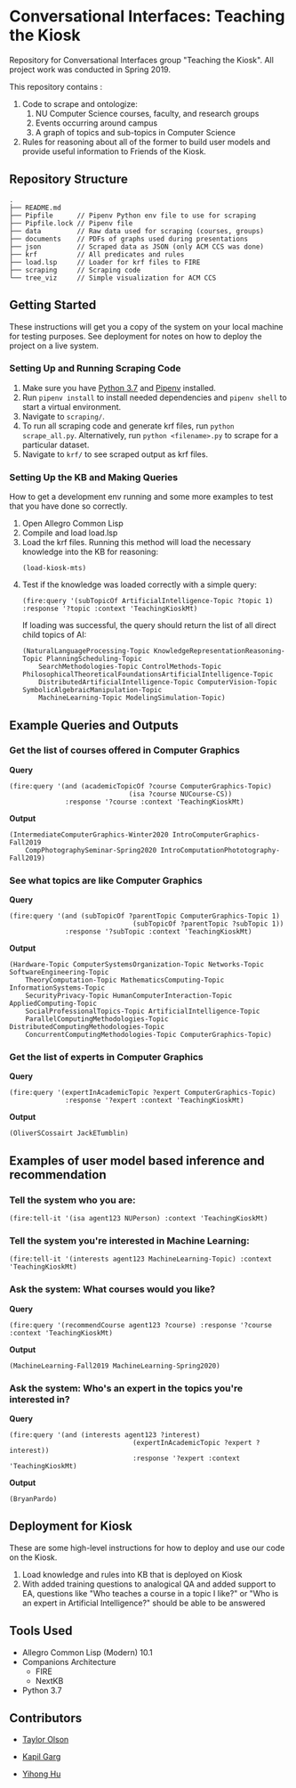 # Conversational Interfaces: Teaching the Kiosk
Repository for Conversational Interfaces group "Teaching the Kiosk". All project work was conducted in Spring 2019.

This repository contains :
1. Code to scrape and ontologize:
    1. NU Computer Science courses, faculty, and research groups
    2. Events occurring around campus
    3. A graph of topics and sub-topics in Computer Science
2. Rules for reasoning about all of the former to build user models and provide useful information to Friends of the Kiosk.

## Repository Structure
```
.
├── README.md
├── Pipfile      // Pipenv Python env file to use for scraping
├── Pipfile.lock // Pipenv file 
├── data         // Raw data used for scraping (courses, groups)
├── documents    // PDFs of graphs used during presentations
├── json         // Scraped data as JSON (only ACM CCS was done)
├── krf          // All predicates and rules
├── load.lsp     // Loader for krf files to FIRE
├── scraping     // Scraping code
└── tree_viz     // Simple visualization for ACM CCS
```

## Getting Started

These instructions will get you a copy of the system on your local machine for testing purposes. See deployment for notes on how to deploy the project on a live system.

### Setting Up and Running Scraping Code
1. Make sure you have [Python 3.7](https://www.python.org/downloads/release/python-370/) and [Pipenv](https://docs.pipenv.org/en/latest/) installed.
2. Run `pipenv install` to install needed dependencies and `pipenv shell` to start a virtual environment.
3. Navigate to `scraping/`.
4. To run all scraping code and generate krf files, run `python scrape_all.py`. Alternatively, run `python <filename>.py` to scrape for a particular dataset.
5. Navigate to `krf/` to see scraped output as krf files.

### Setting Up the KB and Making Queries

How to get a development env running and some more examples to test that you have done so correctly.
1. Open Allegro Common Lisp
2. Compile and load load.lsp
3. Load the krf files. Running this method will load the necessary knowledge into the KB for reasoning:
    ```
    (load-kiosk-mts)
    ```
4. Test if the knowledge was loaded correctly with a simple query:
    ```
    (fire:query '(subTopicOf ArtificialIntelligence-Topic ?topic 1) :response '?topic :context 'TeachingKioskMt)
    ```
    If loading was successful, the query should return the list of all direct child topics of AI:
    ```
    (NaturalLanguageProcessing-Topic KnowledgeRepresentationReasoning-Topic PlanningScheduling-Topic
        SearchMethodologies-Topic ControlMethods-Topic PhilosophicalTheoreticalFoundationsArtificialIntelligence-Topic
        DistributedArtificialIntelligence-Topic ComputerVision-Topic SymbolicAlgebraicManipulation-Topic
        MachineLearning-Topic ModelingSimulation-Topic)
    ```

## Example Queries and Outputs

### Get the list of courses offered in Computer Graphics
**Query**
```
(fire:query '(and (academicTopicOf ?course ComputerGraphics-Topic)
                              (isa ?course NUCourse-CS))
              :response '?course :context 'TeachingKioskMt)
```

**Output**
```
(IntermediateComputerGraphics-Winter2020 IntroComputerGraphics-Fall2019
    CompPhotographySeminar-Spring2020 IntroComputationPhototography-Fall2019)
```

### See what topics are like Computer Graphics
**Query**
```
(fire:query '(and (subTopicOf ?parentTopic ComputerGraphics-Topic 1)
                               (subTopicOf ?parentTopic ?subTopic 1))
              :response '?subTopic :context 'TeachingKioskMt)
```

**Output**
```
(Hardware-Topic ComputerSystemsOrganization-Topic Networks-Topic SoftwareEngineering-Topic
    TheoryComputation-Topic MathematicsComputing-Topic InformationSystems-Topic
    SecurityPrivacy-Topic HumanComputerInteraction-Topic AppliedComputing-Topic
    SocialProfessionalTopics-Topic ArtificialIntelligence-Topic
    ParallelComputingMethodologies-Topic DistributedComputingMethodologies-Topic
    ConcurrentComputingMethodologies-Topic ComputerGraphics-Topic)
```

### Get the list of experts in Computer Graphics
**Query**
```
(fire:query '(expertInAcademicTopic ?expert ComputerGraphics-Topic)
              :response '?expert :context 'TeachingKioskMt)
```

**Output**
```
(OliverSCossairt JackETumblin)
```

## Examples of user model based inference and recommendation

### Tell the system who you are:
```
(fire:tell-it '(isa agent123 NUPerson) :context 'TeachingKioskMt)
```

### Tell the system you're interested in Machine Learning:
```
(fire:tell-it '(interests agent123 MachineLearning-Topic) :context 'TeachingKioskMt)
```

### Ask the system: What courses would you like?
**Query**
```
(fire:query '(recommendCourse agent123 ?course) :response '?course :context 'TeachingKioskMt)
```

**Output**
```
(MachineLearning-Fall2019 MachineLearning-Spring2020)
```

### Ask the system: Who's an expert in the topics you're interested in?
**Query**
```
(fire:query '(and (interests agent123 ?interest)
                               (expertInAcademicTopic ?expert ?interest))
                               :response '?expert :context 'TeachingKioskMt)
```

**Output**
```
(BryanPardo)
```

## Deployment for Kiosk
These are some high-level instructions for how to deploy and use our code on the Kiosk.
1. Load knowledge and rules into KB that is deployed on Kiosk
2. With added training questions to analogical QA and added support to EA, questions like "Who teaches a course in a topic I like?" or "Who is an expert in Artificial Intelligence?" should be able to be answered

## Tools Used
* Allegro Common Lisp (Modern) 10.1
* Companions Architecture
  * FIRE
  * NextKB
* Python 3.7

## Contributors

* [Taylor Olson](https://github.com/TeeOhh)

* [Kapil Garg](https://github.com/kapil1garg)

* [Yihong Hu](https://github.com/Huhuhu812)
